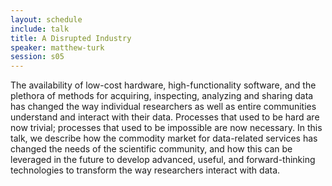 ```yaml
---
layout: schedule
include: talk
title: A Disrupted Industry
speaker: matthew-turk
session: s05
---
```


The availability of low-cost hardware, high-functionality software, and the
plethora of methods for acquiring, inspecting, analyzing and sharing data has
changed the way individual researchers as well as entire communities understand
and interact with their data.  Processes that used to be hard are now trivial;
processes that used to be impossible are now necessary.  In this talk, we
describe how the commodity market for data-related services has changed the
needs of the scientific community, and how this can be leveraged in the future
to develop advanced, useful, and forward-thinking technologies to transform the
way researchers interact with data.
